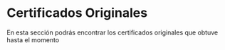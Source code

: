 # Certificados Originales
En esta sección podrás encontrar los certificados originales que obtuve hasta el momento
